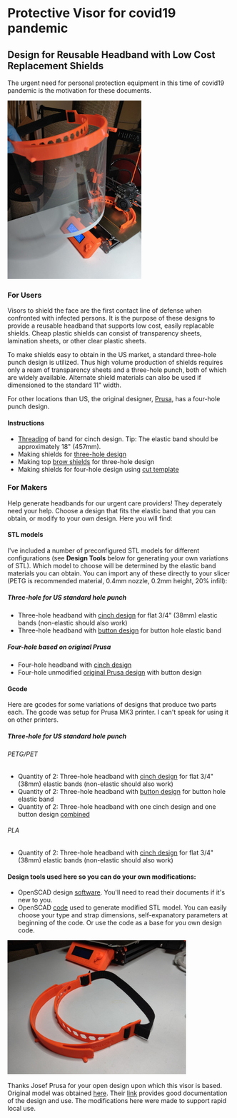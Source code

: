 # Protective Visor for covid19 pandemic

## Design for Reusable Headband with Low Cost Replacement Shields

The urgent need for personal protection equipment in this time of covid19 pandemic is the motivation for these documents.

![Assembled visor](IMG_20200325_170538_small.jpg)


### For Users

Visors to shield the face are the first contact line of defense when confronted with infected persons.  It is the purpose of these designs to provide a reusable headband that supports low cost, easily replacable shields.  Cheap plastic shields can consist of transparency sheets, lamination sheets, or other clear plastic sheets.

To make shields easy to obtain in the US market, a standard three-hole punch design is utilized.  Thus high volume production of shields requires only a ream of transparency sheets and a three-hole punch, both of which are widely available.  Alternate shield materials can also be used if dimensioned to the standard 11" width.

For other locations than US, the original designer, [Prusa](https://www.prusaprinters.org/prints/25857-prusa-protective-face-shield-rc1), has a four-hole punch design.

#### Instructions

- [Threading](LoopThread/ThreadInstructions.md) of band for cinch design.  Tip:  The elastic band should be approximately 18" (457mm).
- Making shields for [three-hole design](3HoleShieldInstructions.md)
- Making top [brow shields](BrowShieldInstructions.md) for three-hole design
- Making shields for four-hole design using [cut template](PrusaFaceShieldHolesRC2.pdf)


### For Makers

Help generate headbands for our urgent care providers!  They deperately need your help.  Choose a design that fits the elastic band that you can obtain, or modify to your own design.  Here you will find:

#### STL models
I've included a number of preconfigured STL models for different configurations (see **Design Tools** below for generating your own variations of STL).  Which model to choose will be determined by the elastic band materials you can obtain.  You can import any of these directly to your slicer (PETG is recommended material, 0.4mm nozzle, 0.2mm height, 20% infill):

##### Three-hole for US standard hole punch
- Three-hole headband with [cinch design](stl/covid19_headband_3hole_cinch.stl) for flat 3/4" (38mm) elastic bands (non-elastic should also work)
- Three-hole headband with [button design](stl/covid19_headband_3hole_button.stl) for button hole elastic band

##### Four-hole based on original Prusa
- Four-hole headband with [cinch design](stl/covid19_headband_rc2_cinch.stl)
- Four-hole unmodified [original Prusa design](covid19_headband_rc2.stl) with button design

#### Gcode
Here are gcodes for some variations of designs that produce two parts each.  The gcode was setup for Prusa MK3 printer.  I can't speak for using it on other printers.

##### Three-hole for US standard hole punch
###### PETG/PET
- Quantity of 2: Three-hole headband with [cinch design](gcode/covid19_headband_3hole_cinch_qty2_PET_FAST.gcode) for flat 3/4" (38mm) elastic bands (non-elastic should also work)
- Quantity of 2: Three-hole headband with [button design](gcode/covid19_headband_3hole_button-qty2_PET_FAST.gcode) for button hole elastic band
- Quantity of 2: Three-hole headband with one cinch design and one button design [combined](gcode/covid19_headband_3hole_both_qty2_PET_FAST.gcode)
###### PLA
- Quantity of 2: Three-hole headband with [cinch design](gcode/covid19_headband_3hole_cinch_qty2_PLA_FAST.gcode) for flat 3/4" (38mm) elastic bands (non-elastic should also work)


#### Design tools used here so you can do your own modifications:

- OpenSCAD design [software](https://www.openscad.org/).  You'll need to read their documents if it's new to you.
- OpenSCAD [code](covid19_headband_mods.scad) used to generate modified STL model. You can easily choose your type and strap dimensions, self-expanatory parameters at beginning of the code.  Or use the code as a base for you own design code.

![Modified headband](IMG_20200323_084829_small.jpg)


Thanks Josef Prusa for your open design upon which this visor is based.  Original model was obtained [here](https://www.prusaprinters.org/prints/25857-prusa-protective-face-shield-rc1).  Their [link](https://www.prusaprinters.org/prints/25857-prusa-protective-face-shield-rc1) provides good documentation of the design and use.  The modifications here were made to support rapid local use.
